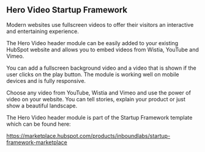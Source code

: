 ## Hero Video Startup Framework

Modern websites use fullscreen videos to offer their visitors an interactive and entertaining experience.

The Hero Video header module can be easily added to your existing HubSpot website and allows you to embed videos from Wistia, YouTube and Vimeo.

You can add a fullscreen background video and a video that is shown if the user clicks on the play button. The module is working well on mobile devices and is fully responsive.

Choose any video from YouTube, Wistia and Vimeo and use the power of video on your website. You can tell stories, explain your product or just show a beautiful landscape.

The Hero Video header module is part of the Startup Framework template which can be found here:

https://marketplace.hubspot.com/products/inboundlabs/startup-framework-marketplace

